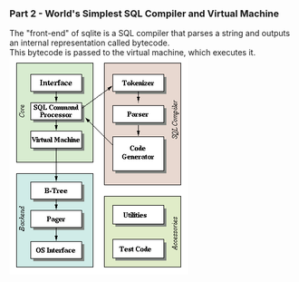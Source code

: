 ### Part 2 - World's Simplest SQL Compiler and Virtual Machine
The "front-end" of sqlite is a SQL compiler that parses a string and outputs an internal representation called bytecode.  
This bytecode is passed to the virtual machine, which executes it.  
![](images/arch2.gif)